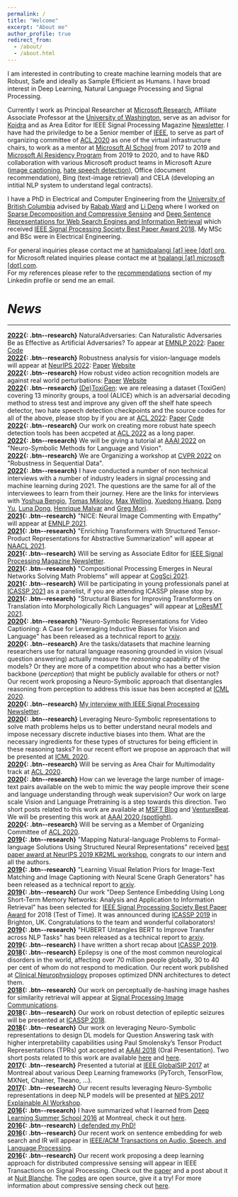 ```yaml
---
permalink: /
title: "Welcome"
excerpt: "About me"
author_profile: true
redirect_from: 
  - /about/
  - /about.html
---
```


I am interested in contributing to create machine learning models that are Robust, Safe and ideally as Sample Efficient as Humans. I have broad interest in Deep Learning, Natural Language Processing and Signal Processing.

Currently I work as Principal Researcher at [Microsoft Research](https://www.microsoft.com/en-us/research/), Affiliate Associate Professor at the [University of Washington](https://www.washington.edu/), serve as an advisor for [Koidra](https://www.koidra.ai/) and as Area Editor for IEEE Signal Processing Magazine [Newsletter](https://signalprocessingsociety.org/newsletter/about-newsletter). I have had the priviledge to be a Senior member of [IEEE](https://www.ieee.org/), to serve as part of organizing committee of [ACL 2020](https://acl2020.org/) as one of the virtual infrastructure chairs, to work as a mentor at [Microsoft AI School](https://www.microsoft.com/en-us/ai/ai-school) from 2017 to 2019 and [Microsoft AI Residency Program](https://www.microsoft.com/en-us/research/academic-program/microsoft-ai-residency-program/) from 2019 to 2020, and to have R&D collaboration with various Microsoft product teams in Microsoft Azure ([image captioning](https://www.microsoft.com/en-us/research/blog/expanding-scene-and-language-understanding-with-large-scale-pre-training-and-a-unified-architecture/), [hate speech detection](https://www.microsoft.com/en-us/research/blog/detoxigen-leveraging-large-language-models-to-build-more-robust-hate-speech-detection-tools/)), Office (document recommendation), Bing (text-image retrieval) and CELA (developing an intitial NLP system to understand legal contracts).

I have a PhD in Electrical and Computer Engineering from the [University of British Columbia](https://www.ubc.ca/) advised by [Rabab Ward](https://scholar.google.ca/citations?user=dqsw1u8AAAAJ&hl=en) and [Li Deng](https://scholar.google.ca/citations?user=GQWTo4MAAAAJ&hl=en) where I worked on [Sparse Decomposition and Compressive Sensing](https://arxiv.org/abs/1508.04924) and [Deep Sentence Representations for Web Search Engines and Information Retrieval](https://arxiv.org/abs/1502.06922) which received [IEEE Signal Processing Society Best Paper Award 2018](). My MSc and BSc were in Electrical Engineering.

For general inquiries please contact me at [hamidpalangi [at] ieee [dot] org](hamidpalangi@ieee.org), for Microsoft related inquiries please contact me at [hpalangi [at] microsoft [dot] com](hpalangi@microsoft.com).  
For my references please refer to the [recommendations](https://www.linkedin.com/in/hamidpalangi) section of my Linkedin profile or send me an email.

# *News*
------
**[2022](){: .btn--research}** NaturalAdversaries: Can Naturalistic Adversaries Be as Effective as Artificial Adversaries? To appear at [EMNLP 2022](https://2022.emnlp.org/): [Paper](https://arxiv.org/abs/2211.04364) [Code](https://github.com/skgabriel/NaturalAdversaries)  
**[2022](){: .btn--research}** Robustness analysis for vision-language models will appear at [NeurIPS 2022](https://neurips.cc/virtual/2022/index.html): [Paper](https://arxiv.org/abs/2207.02159) [Website](https://sites.google.com/view/videolanguagerobustness/home?pli=1/)  
**[2022](){: .btn--research}** How robust video action recognition models are against real world perturbations: [Paper](https://arxiv.org/abs/2207.01398) [Website](https://rose-ar.github.io/)  
**[2022](){: .btn--research}** [(De)ToxiGen](https://www.microsoft.com/en-us/research/blog/detoxigen-leveraging-large-language-models-to-build-more-robust-hate-speech-detection-tools/): we are releasing a dataset (ToxiGen) covering 13 minority groups, a tool (ALICE) which is an adversarial decoding method to stress test and improve any given off the shelf hate speech detector, two hate speech detection checkpoints and the source codes for all of the above, please stop by if you are at [ACL 2022](https://www.2022.aclweb.org/): [Paper](https://arxiv.org/abs/2203.09509) [Code](https://github.com/microsoft/TOXIGEN)  
**[2022](){: .btn--research}** Our work on creating more robust hate speech detection tools has been accpeted at [ACL 2022](https://aclanthology.org/2022.acl-long.234/) as a long paper.  
**[2022](){: .btn--research}** We will be giving a tutorial at [AAAI 2022](https://sites.google.com/allenai.org/nsmlv-tutorial-aaai-22) on "Neuro-Symbolic Methods for Language and Vision".  
**[2022](){: .btn--research}** We are Organizing a workshop at [CVPR 2022](https://rosecvpr22.github.io/) on "Robustness in Sequential Data".  
**[2022](){: .btn--research}** I have conducted a number of non technical interviews with a number of industry leaders in signal processing and machine learning during 2021. The questions are the same for all of the interviewees to learn from their journey. Here are the links for interviews with [Yoshua Bengio](https://signalprocessingsociety.org/newsletter/2021/08/industry-leaders-signal-processing-and-machine-learning-yoshua-bengio), [Tomas Mikolov](https://signalprocessingsociety.org/newsletter/2021/07/industry-leaders-signal-processing-and-machine-learning-tomas-mikolov), [Max Welling](https://signalprocessingsociety.org/newsletter/2022/01/industry-leaders-signal-processing-and-machine-learning-max-welling), [Xuedong Huang](https://signalprocessingsociety.org/newsletter/2021/06/industry-leaders-signal-processing-and-machine-learning-xuedong-huang), [Dong Yu](https://signalprocessingsociety.org/newsletter/2021/05/industry-leaders-signal-processing-and-machine-learning-dong-yu), [Luna Dong](https://signalprocessingsociety.org/newsletter/2021/12/industry-leaders-signal-processing-and-machine-learning-luna-dong), [Henrique Malvar](https://signalprocessingsociety.org/newsletter/2021/10/industry-leaders-signal-processing-and-machine-learning-henrique-malvar) and [Greg Mori](https://signalprocessingsociety.org/newsletter/2021/09/industry-leaders-signal-processing-and-machine-learning-greg-mori).  
**[2021](){: .btn--research}** "NICE: Neural Image Commenting with Empathy" will appear at [EMNLP 2021](https://aclanthology.org/2021.findings-emnlp.380.pdf).  
**[2021](){: .btn--research}** "Enriching Transformers with Structured Tensor-Product Representations for Abstractive Summarization" will appear at [NAACL 2021](https://aclanthology.org/2021.naacl-main.381.pdf).    
**[2021](){: .btn--research}** Will be serving as Associate Editor for [IEEE Signal Processing Magazine Newsletter](https://signalprocessingsociety.org/newsletter).  
**[2021](){: .btn--research}** "Compositional Processing Emerges in Neural Networks Solving Math Problems" will appear at [CogSci 2021](https://arxiv.org/abs/2105.08961).  
**[2021](){: .btn--research}** Will be participating in young professionals panel at [ICASSP 2021](https://www.2021.ieeeicassp.org/2021.ieeeicassp.org/index.html) as a panelist, if you are attending ICASSP please stop by.  
**[2021](){: .btn--research}** "Structural Biases for Improving Transformers on Translation into Morphologically Rich Languages" will appear at [LoResMT 2021](https://aclanthology.org/2021.mtsummit-loresmt.6.pdf).  
**[2020](){: .btn--research}** "Neuro-Symbolic Representations for Video Captioning: A Case for Leveraging Inductive Biases for Vision and Language" has been released as a technical report to [arxiv](https://arxiv.org/abs/2011.09530).  
**[2020](){: .btn--research}** Are the tasks/datasets that machine learning researchers use for natural language reasoning grounded in vision (visual question answering) actually measure the *reasoning* capability of the models? Or they are more of a competition about who has a better vision backbone (*perception*) that might be publicly available for others or not? Our recent work proposing a Neuro-Symbolic approach that disentangles reasoning from perception to address this issue has been accepted at [ICML 2020](https://arxiv.org/pdf/2006.11524.pdf).  
**[2020](){: .btn--research}** [My interview with IEEE Signal Processing Newsletter](https://signalprocessingsociety.org/newsletter/2020/09/series-highlight-young-professionals-signal-processing-dr-hamid-palangi).  
**[2020](){: .btn--research}** Leveraging Neuro-Symbolic representations to solve math problems helps us to better understand neural models and impose necessary discrete inductive biases into them. What are the necessary ingredients for these types of structures for being efficient in these reasoning tasks? In our recent effort we propose an approach that will be presented at [ICML 2020](https://arxiv.org/pdf/1910.02339.pdf).  
**[2020](){: .btn--research}** Will be serving as Area Chair for Multimodality track at [ACL 2020](https://acl2020.org/).  
**[2020](){: .btn--research}** How can we leverage the large number of image-text pairs available on the web to mimic the way people improve their scene and language understanding through weak supervision? Our work on large scale Vision and Language Pretraining is a step towards this direction. Two short posts related to this work are available at [MSFT Blog](https://www.microsoft.com/en-us/research/blog/expanding-scene-and-language-understanding-with-large-scale-pre-training-and-a-unified-architecture/) and [VentureBeat](https://venturebeat.com/2019/10/08/microsofts-ai-learns-to-answer-questions-about-scenes-from-image-text-pairs/). We will be presenting this work at [AAAI 2020 (spotlight)](https://arxiv.org/abs/1909.11059).  
**[2020](){: .btn--research}** Will be serving as a Member of Organizing Committee of [ACL 2020](https://acl2020.org/).  
**[2019](){: .btn--research}** "Mapping Natural-language Problems to Formal-language Solutions Using Structured Neural Representations" received [best paper award at NeurIPS 2019 KR2ML workshop](https://kr2ml.github.io/2019/), congrats to our intern and all the authors.  
**[2019](){: .btn--research}** "Learning Visual Relation Priors for Image-Text Matching and Image Captioning with Neural Scene Graph Generators" has been released as a technical report to [arxiv](https://arxiv.org/pdf/1909.09953.pdf).  
**[2019](){: .btn--research}** Our work "Deep Sentence Embedding Using Long Short-Term Memory Networks: Analysis and Application to Information Retrieval" has been selected for [IEEE Signal Processing Society Best Paper Award](https://arxiv.org/abs/1502.06922) for 2018 (Test of Time). It was announced during [ICASSP 2019](https://www.2019.ieeeicassp.org/2019.ieeeicassp.org/index.html) in Brighton, UK. Congratulations to the team and wonderful collaborators!  
**[2019](){: .btn--research}** "HUBERT Untangles BERT to Improve Transfer across NLP Tasks" has been released as a technical report to [arxiv](https://arxiv.org/abs/1910.12647).  
**[2019](){: .btn--research}** I have written a short recap about [ICASSP 2019](https://signalprocessingsociety.org/community-involvement/speech-and-language-processing/newsletter/icassp-2019-recap).  
**[2018](){: .btn--research}** Epilepsy is one of the most common neurological disorders in the world, affecting over 70 million people globally, 30 to 40 per cent of whom do not respond to medication. Our recent work published at [Clinical Neurophysiology](http://dx.doi.org/10.1016/j.clinph.2018.10.010) proposes optimized DNN architectures to detect them.  
**[2018](){: .btn--research}** Our work on perceptually de-hashing image hashes for similarity retrieval will appear at [Signal Processing Image Communications](https://doi.org/10.1016/j.image.2018.06.018).  
**[2018](){: .btn--research}** Our work on robust detection of epileptic seizures will be presented at [ICASSP 2018](https://doi.org/10.1109/ICASSP.2018.8462029).  
**[2018](){: .btn--research}** Our work on leveraging Neuro-Symbolic representations to design DL models for Question Answering task with higher interpretability capabilities using Paul Smolensky’s Tensor Product Representations (TPRs) got accepted at [AAAI 2018](https://arxiv.org/abs/1705.08432) (Oral Presentation). Two short posts related to this work are available [here](http://krieger.jhu.edu/cogsci/wp-content/uploads/sites/70/2015/10/Mind-brain_networks1.pdf) and [here](https://jamesmccaffrey.wordpress.com/2017/05/31/a-brilliant-research-paper/).  
**[2017](){: .btn--research}** Presented a tutorial at [IEEE GlobalSIP 2017](/files/GlobalSIP2017_DL_Tutorial.pdf) at Montreal about various Deep Learning frameworks (PyTorch, TensorFlow, MXNet, Chainer, Theano, ...).  
**[2017](){: .btn--research}** Our recent results leveraging Neuro-Symbolic representations in deep NLP models will be presented at [NIPS 2017 Explainable AI Workshop](http://www.interpretable-ml.org/nips2017workshop/papers/07.pdf).  
**[2016](){: .btn--research}** I have summarized what I learned from [Deep Learning Summer School 2016](https://sites.google.com/site/deeplearningsummerschool2016/home) at Montreal, check it out [here](https://www.linkedin.com/pulse/what-i-learned-from-deep-learning-summer-school-2016-hamid-palangi?trk=hp-feed-article-title-like).  
**[2016](){: .btn--research}** [I defended my PhD!](/images/phd_defense.jpg)  
**[2016](){: .btn--research}** Our recent work on sentence embedding for web search and IR will appear in [IEEE/ACM Transactions on Audio, Speech, and Language Processing](https://www.microsoft.com/en-us/research/publication/deep-sentence-embedding-using-long-short-term-memory-networks-analysis-application-information-retrieval/).  
**[2016](){: .btn--research}** Our recent work proposing a deep learning approach for distributed compressive sensing will appear in IEEE Transactions on Signal Processing. Check out the [paper](https://arxiv.org/abs/1508.04924) and a post about it at [Nuit Blanche](https://nuit-blanche.blogspot.com/2015/08/distributed-compressive-sensing-deep.html?utm_source=feedburner&utm_medium=email&utm_campaign=Feed:+blogspot/vhVI+(Nuit+Blanche)). The [codes](https://github.com/Palang2014/Distributed-Compressive-Sensing-A-Deep-Learning-Approach) are open source, give it a try! For more information about compressive sensing check out [here](http://dsp.rice.edu/cs/).  